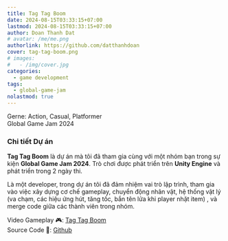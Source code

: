 ```yaml
---
title: Tag Tag Boom   
date: 2024-08-15T03:33:15+07:00
lastmod: 2024-08-15T03:33:15+07:00
author: Doan Thanh Dat
# avatar: /me/me.png
authorlink: https://github.com/datthanhdoan
cover: tag-tag-boom.png
# images:
#   - /img/cover.jpg
categories:
  - game development
tags:
  - global-game-jam
nolastmod: true
---
```

Gerne: Action, Casual, Platformer</br>
Global Game Jam 2024
<!--more-->

### Chi tiết Dự án

**Tag Tag Boom** là dự án mà tôi đã tham gia cùng với một nhóm bạn trong sự kiện **Global Game Jam 2024**. Trò chơi được phát triển trên **Unity Engine** và phát triển trong 2 ngày thi.

Là một developer, trong dự án tôi đã đảm nhiệm vai trò lập trình, tham gia vào việc xây dựng cơ chế gameplay, chuyển động nhân vật, hệ thống vật lý (va chạm, các hiệu ứng hút, tăng tốc, bắn tên lửa khi player nhặt item) , và merge code giữa các thành viên trong nhóm.

Video Gameplay 🎮:
[Tag Tag Boom ](https://youtu.be/7HM4IAPCpMs)<br/>
Source Code 💾: [Github](https://github.com/datthanhdoan/GameJams2024)

